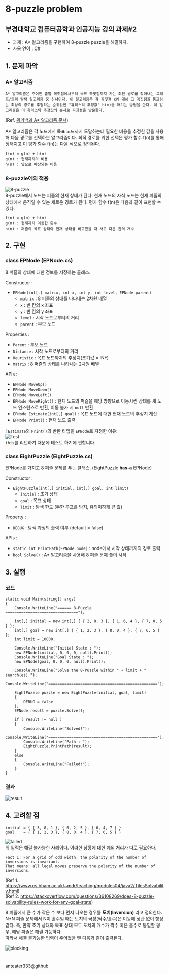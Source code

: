 8-puzzle problem
===========

## 부경대학교 컴퓨터공학과 인공지능 강의 과제#2

 * 과제 : A* 알고리즘을 구현하여 8-puzzle puzzle을 해결하자.  
 * 사용 언어 : C#  

## 1. 문제 파악
 
### A* 알고리즘

```
A* 알고리즘은 주어진 출발 꼭짓점에서부터 목표 꼭짓점까지 가는 최단 경로를 찾아내는 그래프/트리 탐색 알고리즘 중 하나이다. 이 알고리즘은 각 꼭짓점 x에 대해 그 꼭짓점을 통과하는 최상의 경로를 추정하는 순위값인 "휴리스틱 추정값" h(x)을 매기는 방법을 쓴다. 이 알고리즘은 이 휴리스틱 추정값의 순서로 꼭짓점을 방문한다.
```
(Ref. [위키백과 A* 알고리즘 문서](https://ko.wikipedia.org/wiki/A*_%EC%95%8C%EA%B3%A0%EB%A6%AC%EC%A6%98))

A* 알고리즘은 각 노드에서 목표 노드까지 도달하는데 필요한 비용을 추정한 값을 사용해 다음 경로를 선택하는 알고리즘이다. 최적 경로를 위한 선택은 평가 함수 f(n)를 통해 정해지고 이 평가 함수 f(n)는 다음 식으로 정의된다.
```
f(n) = g(n) + h(n)
g(n) : 현재까지의 비용
h(n) : 앞으로 예상되는 비용
```

### 8-puzzle에의 적용
![8-puzzle](./_img/8-puzzle_by_ddong.jpg)  
8-puzzle에서 노드는 퍼즐의 현재 상태가 된다. 현재 노드의 자식 노드는 현재 퍼즐의 상태에서 움직일 수 있는 새로운 경로가 된다. 평가 함수 f(n)은 다음과 같이 표현할 수 있다.  
```
f(n) = g(n) + h(n)
g(n) : 현재까지 이동한 횟수
h(n) : 퍼즐의 목표 상태와 현재 상태를 비교했을 때 서로 다른 칸의 개수
```

## 2. 구현
### class EPNode (EPNode.cs)  
8 퍼즐의 상태에 대한 정보를 저장하는 클래스.

Constructor :
 * `EPNode(int[,] matrix, int x, int y, int level, EPNode parent)`
    * `matrix` : 8 퍼즐의 상태를 나타내는 2차원 배열
    * `x` : 빈 칸의 x 좌표
    * `y` : 빈 칸의 y 좌표
    * `level` : 시작 노드로부터의 거리
    * `parent` : 부모 노드

Properties :
 * `Parent` : 부모 노드
 * `Distance` : 시작 노드로부터의 거리
 * `Heuristic` : 목표 노드까지의 추정치(초기값 = INF)
 * `Matrix` : 8 퍼즐의 상태를 나타내는 2차원 배열

APIs :
 * `EPNode MoveUp()`
 * `EPNode MoveDown()`
 * `EPNode MoveLeft()`
 * `EPNode MoveRight()` : 현재 노드의 퍼즐을 해당 방향으로 이동시킨 상태를 새 노드 인스턴스로 반환, 이동 불가 시 `null` 반환
 * `EPNode Estimate(int[,] goal)` : 목표 노드에 대한 현재 노드의 추정치 계산
 * `EPNode Print()` : 현재 노드 출력

! `Estimate`와 `Print()`의 반환 타입을 `EPNode`로 지정한 이유:  
![Test](./_img/test_01.PNG)  
`this`를 리턴하기 때문에 테스트 하기에 편합니다.

### class EightPuzzle (EightPuzzle.cs)
EPNode를 가지고 8 퍼즐 문제를 푸는 클래스. (EightPuzzle **has-a** EPNode)

Constructor :
 * `EightPuzzle(int[,] initial, int[,] goal, int limit)`
    * `initial` : 초기 상태
    * `goal` : 목표 상태
    * `limit` : 탐색 한도 (무한 루프를 방지, 유의미하게 큰 값)

Property :
 * `DEBUG` : 탐색 과정의 출력 여부 (default = false)

APIs :
 * `static int PrintPath(EPNode node)` : node에서 시작 상태까지의 경로 출력
 * `bool Solve()` : A* 알고리즘을 사용해 8 퍼즐 문제 풀이 시작

## 3. 실행
### 코드

```
static void Main(string[] args)
{
    Console.WriteLine("====== 8-Puzzle ================================");

    int[,] initial = new int[,] { { 2, 8, 3 }, { 1, 6, 4 }, { 7, 0, 5 } };
    int[,] goal = new int[,] { { 1, 2, 3 }, { 8, 0, 4 }, { 7, 6, 5 } };
    int limit = 10000;

    Console.WriteLine("Initial State : ");
    new EPNode(initial, 0, 0, 0, null).Print();
    Console.WriteLine("Goal State : ");
    new EPNode(goal, 0, 0, 0, null).Print();

    Console.WriteLine("Solve the 8-Puzzle within " + limit + " search(es).");
    Console.WriteLine("================================================");

    EightPuzzle puzzle = new EightPuzzle(initial, goal, limit)
    {
        DEBUG = false
    };
    EPNode result = puzzle.Solve();

    if ( result != null )
    {
        Console.WriteLine("Solved!");
        Console.WriteLine("================================================");
        Console.WriteLine("Path : ");
        EightPuzzle.PrintPath(result);
    }
    else
    {
        Console.WriteLine("Failed!");
    }
}
```

### 결과
![result](./_img/result.PNG)  

## 4. 고려할 점
```
initial = { { 3, 8, 1 }, { 6, 2, 5 }, { 0, 4, 7 } }
goal    = { { 1, 2, 3 }, { 8, 0, 4 }, { 7, 6, 5 } }
```
![failed](./_img/fail.PNG)  
위 입력은 해결 불가능한 사례이다. 이러한 상황에 대한 예외 처리가 따로 필요하다.  

```
Fact 1: For a grid of odd width, the polarity of the number of inversions is invariant.
That means: all legal moves preserve the polarity of the number of inversions.
```
(Ref 1. https://www.cs.bham.ac.uk/~mdr/teaching/modules04/java2/TilesSolvability.html)  
(Ref 2. https://stackoverflow.com/questions/36108269/does-8-puzzle-solvability-rules-work-for-any-goal-state)  

8 퍼즐에서 큰 수가 작은 수 보다 먼저 나오는 경우를 **도치(Inversion)** 라고 정의한다. N*N 퍼즐 문제에서 N이 홀수일 때는 도치의 극성(짝수/홀수)은 이동에 상관 없이 항상 같다. 즉, 만약 초기 상태와 목표 상태 모두 도치의 개수가 짝수 혹은 홀수로 동일할 경우, 해당 퍼즐은 해결 가능하다.  
따라서 해결 불가능한 입력이 주어졌을 땐 다음과 같이 출력된다.  

![blocking](./_img/block.PNG)

#
anteater333@github
